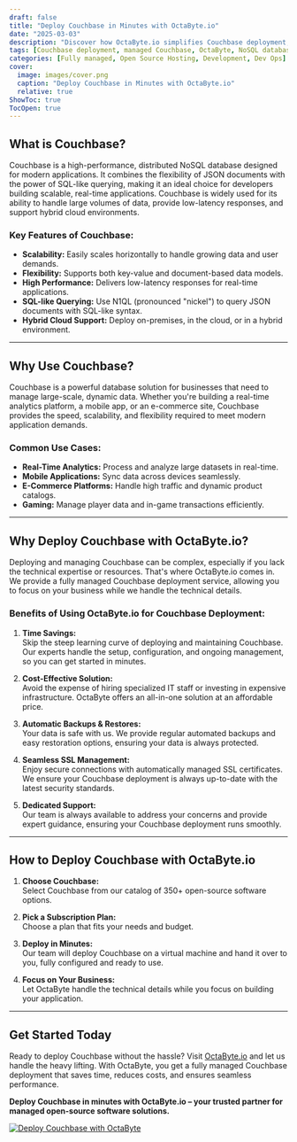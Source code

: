 ```yaml
---
draft: false
title: "Deploy Couchbase in Minutes with OctaByte.io"
date: "2025-03-03"
description: "Discover how OctaByte.io simplifies Couchbase deployment, offering a fully managed solution that saves time, reduces costs, and ensures seamless performance. Learn why Couchbase is a game-changer for modern applications and how OctaByte makes it effortless to deploy and manage."
tags: [Couchbase deployment, managed Couchbase, OctaByte, NoSQL database, open-source software, managed services, Couchbase benefits, cloud database, automated backups, SSL management, cost-effective database solution]
categories: [Fully managed, Open Source Hosting, Development, Dev Ops]
cover:
  image: images/cover.png
  caption: "Deploy Couchbase in Minutes with OctaByte.io"
  relative: true
ShowToc: true
TocOpen: true
---
```



## What is Couchbase?

Couchbase is a high-performance, distributed NoSQL database designed for modern applications. It combines the flexibility of JSON documents with the power of SQL-like querying, making it an ideal choice for developers building scalable, real-time applications. Couchbase is widely used for its ability to handle large volumes of data, provide low-latency responses, and support hybrid cloud environments.

### Key Features of Couchbase:
- **Scalability:** Easily scales horizontally to handle growing data and user demands.
- **Flexibility:** Supports both key-value and document-based data models.
- **High Performance:** Delivers low-latency responses for real-time applications.
- **SQL-like Querying:** Use N1QL (pronounced "nickel") to query JSON documents with SQL-like syntax.
- **Hybrid Cloud Support:** Deploy on-premises, in the cloud, or in a hybrid environment.

---

## Why Use Couchbase?

Couchbase is a powerful database solution for businesses that need to manage large-scale, dynamic data. Whether you're building a real-time analytics platform, a mobile app, or an e-commerce site, Couchbase provides the speed, scalability, and flexibility required to meet modern application demands.

### Common Use Cases:
- **Real-Time Analytics:** Process and analyze large datasets in real-time.
- **Mobile Applications:** Sync data across devices seamlessly.
- **E-Commerce Platforms:** Handle high traffic and dynamic product catalogs.
- **Gaming:** Manage player data and in-game transactions efficiently.

---

## Why Deploy Couchbase with OctaByte.io?

Deploying and managing Couchbase can be complex, especially if you lack the technical expertise or resources. That's where OctaByte.io comes in. We provide a fully managed Couchbase deployment service, allowing you to focus on your business while we handle the technical details.

### Benefits of Using OctaByte.io for Couchbase Deployment:

1. **Time Savings:**  
   Skip the steep learning curve of deploying and maintaining Couchbase. Our experts handle the setup, configuration, and ongoing management, so you can get started in minutes.

2. **Cost-Effective Solution:**  
   Avoid the expense of hiring specialized IT staff or investing in expensive infrastructure. OctaByte offers an all-in-one solution at an affordable price.

3. **Automatic Backups & Restores:**  
   Your data is safe with us. We provide regular automated backups and easy restoration options, ensuring your data is always protected.

4. **Seamless SSL Management:**  
   Enjoy secure connections with automatically managed SSL certificates. We ensure your Couchbase deployment is always up-to-date with the latest security standards.

5. **Dedicated Support:**  
   Our team is always available to address your concerns and provide expert guidance, ensuring your Couchbase deployment runs smoothly.

---

## How to Deploy Couchbase with OctaByte.io

1. **Choose Couchbase:**  
   Select Couchbase from our catalog of 350+ open-source software options.

2. **Pick a Subscription Plan:**  
   Choose a plan that fits your needs and budget.

3. **Deploy in Minutes:**  
   Our team will deploy Couchbase on a virtual machine and hand it over to you, fully configured and ready to use.

4. **Focus on Your Business:**  
   Let OctaByte handle the technical details while you focus on building your application.

---

## Get Started Today

Ready to deploy Couchbase without the hassle? Visit [OctaByte.io](https://octabyte.io) and let us handle the heavy lifting. With OctaByte, you get a fully managed Couchbase deployment that saves time, reduces costs, and ensures seamless performance.

**Deploy Couchbase in minutes with OctaByte.io – your trusted partner for managed open-source software solutions.**

[![Deploy Couchbase with OctaByte](/images/deploy-on-octabyte.png)](https://octabyte.io/fully-managed-open-source-services/development/dev-ops/couchbase)